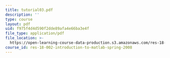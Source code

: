 ```yaml
---
title: tutorial03.pdf
description: ''
type: course
layout: pdf
uid: f975f4d4d590f2dde89afa4e66ba3e4f
file_type: application/pdf
file_location: >-
  https://open-learning-course-data-production.s3.amazonaws.com/res-18-002-introduction-to-matlab-spring-2008/f975f4d4d590f2dde89afa4e66ba3e4f_tutorial03.pdf
course_id: res-18-002-introduction-to-matlab-spring-2008
---
```

